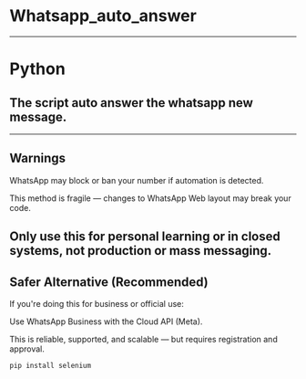 # Whatsapp_auto_answer
------
# Python 


## The script auto answer the whatsapp new message.
---
## Warnings
WhatsApp may block or ban your number if automation is detected.

This method is fragile — changes to WhatsApp Web layout may break your code.

Only use this for personal learning or in closed systems, not production or mass messaging.
---
## Safer Alternative (Recommended)
If you're doing this for business or official use:

Use WhatsApp Business with the Cloud API (Meta).

This is reliable, supported, and scalable — but requires registration and approval.

```
pip install selenium
```

